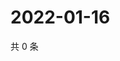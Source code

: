 # 2022-01-16

共 0 条

<!-- BEGIN WEIBO -->
<!-- 最后更新时间 Sun Jan 16 2022 22:10:52 GMT+0800 (China Standard Time) -->

<!-- END WEIBO -->
